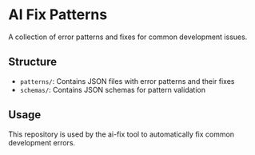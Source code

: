 # AI Fix Patterns

A collection of error patterns and fixes for common development issues.

## Structure
- `patterns/`: Contains JSON files with error patterns and their fixes
- `schemas/`: Contains JSON schemas for pattern validation

## Usage
This repository is used by the ai-fix tool to automatically fix common development errors.